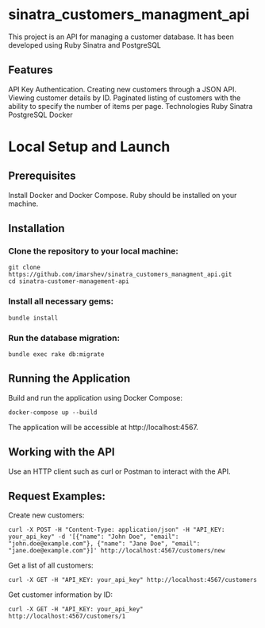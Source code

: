 # sinatra_customers_managment_api
This project is an API for managing a customer database. It has been developed using Ruby Sinatra and PostgreSQL

## Features
API Key Authentication.
Creating new customers through a JSON API.
Viewing customer details by ID.
Paginated listing of customers with the ability to specify the number of items per page.
Technologies
Ruby
Sinatra
PostgreSQL
Docker

# Local Setup and Launch
## Prerequisites
Install Docker and Docker Compose.
Ruby should be installed on your machine.
## Installation
### Clone the repository to your local machine:

```
git clone https://github.com/imarshev/sinatra_customers_managment_api.git
cd sinatra-customer-management-api
```
### Install all necessary gems:
```
bundle install
```

### Run the database migration:
```
bundle exec rake db:migrate
```
## Running the Application
Build and run the application using Docker Compose:
```
docker-compose up --build
```
The application will be accessible at http://localhost:4567.

## Working with the API
Use an HTTP client such as curl or Postman to interact with the API.

## Request Examples:
Create new customers:
```
curl -X POST -H "Content-Type: application/json" -H "API_KEY: your_api_key" -d '[{"name": "John Doe", "email": "john.doe@example.com"}, {"name": "Jane Doe", "email": "jane.doe@example.com"}]' http://localhost:4567/customers/new
```
Get a list of all customers:
```
curl -X GET -H "API_KEY: your_api_key" http://localhost:4567/customers
```

Get customer information by ID:
```
curl -X GET -H "API_KEY: your_api_key" http://localhost:4567/customers/1
```



